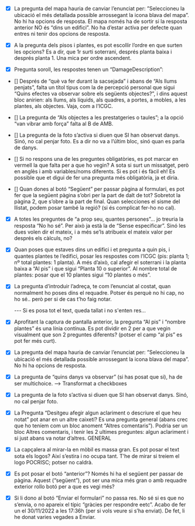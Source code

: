 - [x] La pregunta del mapa hauria de canviar l’enunciat per: ”Seleccioneu la ubicació el més detallada possible arrossegant la icona blava del mapa”. No hi ha opcions de resposta. El mapa només ha de sortir si la resposta anterior NO és “dins un edifici”. No ha d’estar activa per defecte quan entres ni tenir dos opcions de resposta.

- [x] A la pregunta dels pisos i plantes, es pot escollir l’ordre en que surten les opcions? Es a dir, que 1r surti soterrani, després planta baixa i després planta 1. Una mica per ordre ascendent.

- [x] Pregunta soroll, les respostes tenen un “DamageDescription”:

- [] Després de “què va fer durant la sacsejada” i abans de “Als llums penjats”, falta un títol tipus com la de percepció personal que sigui “Quins efectes va observar sobre els següents objectes?”, i dins aquest bloc anirien: als llums, als líquids, als quadres, a portes, a mobles, a les plantes, als objectes. Vaja, com a l’ICGC.

- [] La pregunta de “Als objectes a les prestatgeries o taules”; a la opció “van vibrar amb força” falta al B de AMB.

- [] La pregunta de la foto s’activa si diuen que SI han observat danys. Sinó, no cal penjar foto. Es a dir no va a l’últim bloc, sinó quan es parla de danys.

- [] Si no respons una de les preguntes obligatòries, es pot marcar en vermell la que falta per a que ho vegin? A sota si surt un missatget, però en anglès i amb variables/noms diferents. Si es pot i és fàcil eh! Es possible que et digui de fer una pregunta més obligatòria, ja et diria.

- [] Quan dones al botó “Següent” per passar pàgina al formulari, es pot fer que la següent pàgina s’obri per la part de dalt de tot? Sobretot la pàgina 2, que s’obre a la part de final.
  Quan selecciones el sisme del llistat, podem posar també la regió? (si és complicat fer-ho no cal).

- [x] A totes les preguntes de “a prop seu, quantes persones”... jo treuria la resposta “No ho
      sé”. Per això ja està la de “Sense especificar”. Sinó les dues volen dir el mateix, i a més
      se’ls atribueix el mateix valor per després els càlculs, no?
- [x] Quan poses que estaves dins un edifici i et pregunta a quin pis, i quantes plantes te
      l’edifici, posar les respostes com l’ICGC (pis: planta 1; nº total plantes: 1 planta). A més
      d’això, cal afegir el soterrani i la planta baixa a “Al pis” i que sigui “Planta 10 o
      superior”. Al nombre total de plantes: posar que el 10 plantes sigui “10 plantes o més”.

- [x] La pregunta d’introduir l’adreça, te com l’enunciat al costat, quan normalment ho
      poses dins el requadre. Potser és perquè no hi cap, no ho sé.. però per si de cas t’ho
      faig notar.

  --- Si es posa tot el text, queda tallat i no s'enten res...

- [x] Aprofitant la captura de pantalla anterior, la pregunta “Al pis” i “nombre plantes” és
      una línia contínua. Es pot dividir en 2 per a que vegin visualment que son 2 preguntes
      diferents? (potser el camp “al pis” es pot fer més curt).
- [x] La pregunta del mapa hauria de canviar l’enunciat per: ”Seleccioneu la ubicació el més
      detallada possible arrossegant la icona blava del mapa”. No hi ha opcions de resposta.
- [x] La pregunta de “quins danys va observar” (si has posat que si), ha de ser multichoice. --> Transformat a checkboxes
- [x] La pregunta de la foto s’activa si diuen que SI han observat danys. Sinó, no cal penjar
      foto.
- [x] La Pregunta “Desitgeu afegir algun aclariment o descriure el que heu notat” pot anar
      en un altre caixetí? Es una pregunta general (abans crec que ho teníem com un bloc
      anoment “Altres comentaris”). Podria ser un bloc Altres comentaris, i tenir les 2
      ultimes preguntes: algun aclariment i si just abans va notar d’altres.
      GENERAL
- [x] La capçalera al mirar-la en mòbil es massa gran. Es pot posar el text sota els logos? Així
      s’estira i no ocupa tant. T’he de mirar si treiem el logo POCRISC; potser no caldrà.

- [x] Es pot posar el botó “anterior”? Només hi ha el següent per passar de pàgina. Aquest
      (“següent”), pot ser una mica més gran o amb requadre exterior rollo botó per a que
      es vegi més?
- [x] Si li dono al botó “Enviar el formulari” no passa res. No sé si es que no s’envia, o no
      apareix el típic “gràcies per respondre eetc”. Acabo de fer un el 30/11/2022 a les
      17:36h (per si vols veure si s’ha enviat). De fet, li he donat varies vegades a Enviar.
